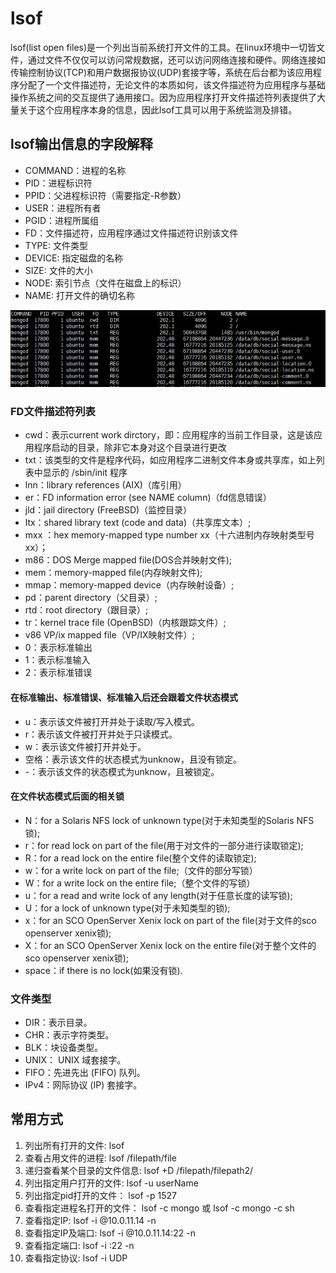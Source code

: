 # lsof

lsof(list open files)是一个列出当前系统打开文件的工具。在linux环境中一切皆文件，通过文件不仅仅可以访问常规数据，还可以访问网络连接和硬件。网络连接如传输控制协议(TCP)和用户数据报协议(UDP)套接字等，系统在后台都为该应用程序分配了一个文件描述符，无论文件的本质如何，该文件描述符为应用程序与基础操作系统之间的交互提供了通用接口。因为应用程序打开文件描述符列表提供了大量关于这个应用程序本身的信息，因此lsof工具可以用于系统监测及排错。

## lsof输出信息的字段解释

* COMMAND：进程的名称
* PID：进程标识符
* PPID：父进程标识符（需要指定-R参数）
* USER：进程所有者
* PGID：进程所属组
* FD：文件描述符，应用程序通过文件描述符识别该文件
* TYPE: 文件类型
* DEVICE: 指定磁盘的名称
* SIZE: 文件的大小
* NODE: 索引节点（文件在磁盘上的标识）
* NAME: 打开文件的确切名称

![lsof显示内容](/imgs/commonCmds/lsof.PNG)

### FD文件描述符列表

* cwd：表示current work dirctory，即：应用程序的当前工作目录，这是该应用程序启动的目录，除非它本身对这个目录进行更改
* txt：该类型的文件是程序代码，如应用程序二进制文件本身或共享库，如上列表中显示的 /sbin/init 程序
* lnn：library references (AIX)（库引用）
* er：FD information error (see NAME column)（fd信息错误）
* jld：jail directory (FreeBSD)（监控目录）
* ltx：shared library text (code and data)（共享库文本）;
* mxx ：hex memory-mapped type number xx（十六进制内存映射类型号xx）；
* m86：DOS Merge mapped file(DOS合并映射文件);
* mem：memory-mapped file(内存映射文件);
* mmap：memory-mapped device（内存映射设备）;
* pd：parent directory（父目录）;
* rtd：root directory（跟目录）;
* tr：kernel trace file (OpenBSD)（内核跟踪文件）;
* v86 VP/ix mapped file（VP/IX映射文件）;
* 0：表示标准输出
* 1：表示标准输入
* 2：表示标准错误

#### 在标准输出、标准错误、标准输入后还会跟着文件状态模式

* u：表示该文件被打开并处于读取/写入模式。
* r：表示该文件被打开并处于只读模式。
* w：表示该文件被打开并处于。
* 空格：表示该文件的状态模式为unknow，且没有锁定。
* -：表示该文件的状态模式为unknow，且被锁定。

#### 在文件状态模式后面的相关锁

* N：for a Solaris NFS lock of unknown type(对于未知类型的Solaris NFS锁);
* r：for read lock on part of the file(用于对文件的一部分进行读取锁定);
* R：for a read lock on the entire file(整个文件的读取锁定);
* w：for a write lock on part of the file;（文件的部分写锁）
* W：for a write lock on the entire file;（整个文件的写锁）
* u：for a read and write lock of any length(对于任意长度的读写锁);
* U：for a lock of unknown type(对于未知类型的锁);
* x：for an SCO OpenServer Xenix lock on part of the file(对于文件的sco openserver xenix锁);
* X：for an SCO OpenServer Xenix lock on the entire file(对于整个文件的sco openserver xenix锁);
* space：if there is no lock(如果没有锁).

### 文件类型

* DIR：表示目录。
* CHR：表示字符类型。
* BLK：块设备类型。
* UNIX： UNIX 域套接字。
* FIFO：先进先出 (FIFO) 队列。
* IPv4：网际协议 (IP) 套接字。

## 常用方式

1. 列出所有打开的文件: lsof
2. 查看占用文件的进程: lsof   /filepath/file
3. 递归查看某个目录的文件信息: lsof +D /filepath/filepath2/
4. 列出指定用户打开的文件: lsof -u userName
5. 列出指定pid打开的文件： lsof -p 1527
6. 查看指定进程名打开的文件： lsof -c mongo 或 lsof -c mongo -c sh
7. 查看指定IP: lsof -i @10.0.11.14 -n
8. 查看指定IP及端口: lsof -i @10.0.11.14:22 -n
9. 查看指定端口: lsof -i :22 -n
10. 查看指定协议: lsof -i UDP
